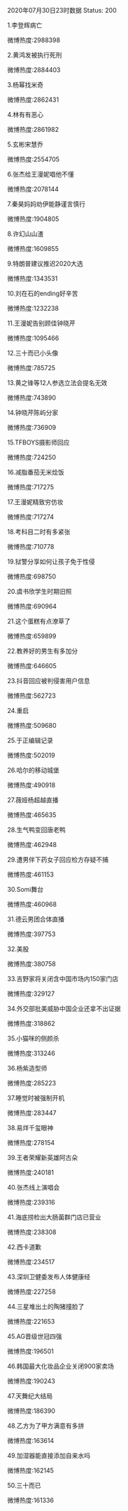 2020年07月30日23时数据
Status: 200

1.李登辉病亡

微博热度:2988398

2.黄鸿发被执行死刑

微博热度:2884403

3.杨幂找米奇

微博热度:2862431

4.林有有恶心

微博热度:2861982

5.玄彬宋慧乔

微博热度:2554705

6.张杰给王漫妮唱他不懂

微博热度:2078144

7.秦昊妈妈劝伊能静谨言慎行

微博热度:1904805

8.许幻山山渣

微博热度:1609855

9.特朗普建议推迟2020大选

微博热度:1343531

10.刘在石的ending好辛苦

微博热度:1232238

11.王漫妮告别顾佳钟晓芹

微博热度:1095466

12.三十而已小头像

微博热度:785725

13.黄之锋等12人参选立法会提名无效

微博热度:743890

14.钟晓芹陈屿分家

微博热度:736909

15.TFBOYS摄影师回应

微博热度:724250

16.减脂番茄无米烩饭

微博热度:717275

17.王漫妮精致穷仿妆

微博热度:717274

18.考科目二时有多紧张

微博热度:710778

19.狱警分享如何让孩子免于性侵

微博热度:698750

20.虞书欣学生时期旧照

微博热度:690964

21.这个蛋糕有点潦草了

微博热度:659899

22.教养好的男生有多加分

微博热度:646605

23.抖音回应被判侵害用户信息

微博热度:562723

24.重启

微博热度:509680

25.于正编辑记录

微博热度:502019

26.哈尔的移动城堡

微博热度:490918

27.薇娅杨超越直播

微博热度:465635

28.生气鸭变回唐老鸭

微博热度:462948

29.遭男伴下药女子回应检方存疑不捕

微博热度:461153

30.Somi舞台

微博热度:460968

31.德云男团合体直播

微博热度:397753

32.美股

微博热度:380758

33.吉野家将关闭含中国市场内150家门店

微博热度:329127

34.外交部批美威胁中国企业还拿不出证据

微博热度:318862

35.小猫咪的侧颜杀

微博热度:313246

36.杨紫造型师

微博热度:285223

37.睡觉时被强制开机

微博热度:283447

38.易烊千玺眼神

微博热度:278154

39.王者荣耀新英雄阿古朵

微博热度:240181

40.张杰线上演唱会

微博热度:239316

41.海底捞检出大肠菌群门店已营业

微博热度:238308

42.西卡道歉

微博热度:234517

43.深圳卫健委发布人体健康经

微博热度:227258

44.三星堆出土的陶猪撞脸了

微博热度:221653

45.AG晋级世冠四强

微博热度:196501

46.韩国最大化妆品企业关闭900家卖场

微博热度:190243

47.天舞纪大结局

微博热度:186390

48.乙方为了甲方满意有多拼

微博热度:163614

49.加湿器能直接添加自来水吗

微博热度:162145

50.三十而已

微博热度:161336


